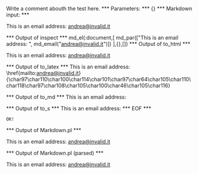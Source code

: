 Write a comment abouth the test here.
*** Parameters: ***
{}
*** Markdown input: ***


This is an email address: <andrea@invalid.it>
	
*** Output of inspect ***
md_el(:document,[
	md_par(["This is an email address: ", md_email("andrea@invalid.it")])
],{},[])
*** Output of to_html ***

<p>This is an email address: <a href='mailto:andrea@invalid.it'>&#097;&#110;&#100;&#114;&#101;&#097;&#064;&#105;&#110;&#118;&#097;&#108;&#105;&#100;&#046;&#105;&#116;</a></p>

*** Output of to_latex ***
This is an email address: \href{mailto:andrea@invalid.it}{\char97\char110\char100\char114\char101\char97\char64\char105\char110\char118\char97\char108\char105\char100\char46\char105\char116}


*** Output of to_md ***
This is an email address:


*** Output of to_s ***
This is an email address: 
*** EOF ***



	OK!



*** Output of Markdown.pl ***
<p>This is an email address: <a href="m&#x61;&#105;&#x6C;&#x74;o:&#97;&#x6E;&#x64;&#114;&#x65;&#97;&#64;&#x69;&#x6E;&#118;&#97;l&#x69;&#x64;.&#x69;&#x74;">&#97;&#x6E;&#x64;&#114;&#x65;&#97;&#64;&#x69;&#x6E;&#118;&#97;l&#x69;&#x64;.&#x69;&#x74;</a></p>

*** Output of Markdown.pl (parsed) ***
<p>This is an email address: <a href='m&amp;#x61;&amp;#105;&amp;#x6C;&amp;#x74;o:&amp;#97;&amp;#x6E;&amp;#x64;&amp;#114;&amp;#x65;&amp;#97;&amp;#64;&amp;#x69;&amp;#x6E;&amp;#118;&amp;#97;l&amp;#x69;&amp;#x64;.&amp;#x69;&amp;#x74;'>&#97;&#x6E;&#x64;&#114;&#x65;&#97;&#64;&#x69;&#x6E;&#118;&#97;l&#x69;&#x64;.&#x69;&#x74;</a
   ></p
 >
